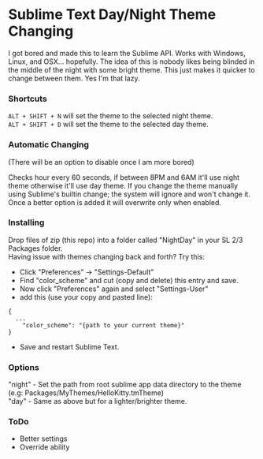 Sublime Text Day/Night Theme Changing
=======================

I got bored and made this to learn the Sublime API. Works with Windows, Linux, and OSX... hopefully. The idea of this is nobody likes being blinded in the middle of the night with some bright theme. This just makes it quicker to change between them. Yes I'm that lazy.

### Shortcuts ###
`ALT + SHIFT + N` will set the theme to the selected night theme.  
`ALT + SHIFT + D` will set the theme to the selected day theme.

### Automatic Changing ###
(There will be an option to disable once I am more bored)  

Checks hour every 60 seconds, if between 8PM and 6AM it'll use night theme otherwise it'll use day theme. If you change the theme manually using Sublime's builtin change; the system will ignore and won't change it. Once a better option is added it will overwrite only when enabled.

### Installing ###
Drop files of zip (this repo) into a folder called "NightDay" in your SL 2/3 Packages folder.  
Having issue with themes changing back and forth? Try this:  
- Click "Preferences" -> "Settings-Default"  
- Find "color_scheme" and cut (copy and delete) this entry and save.
- Now click "Preferences" again and select "Settings-User"
- add this (use your copy and pasted line):
```
{
  ...
	"color_scheme": "{path to your current theme}"
}
```
- Save and restart Sublime Text.

### Options ###
"night" - Set the path from root sublime app data directory to the theme (e.g: Packages/MyThemes/HelloKitty.tmTheme)  
"day" - Same as above but for a lighter/brighter theme.

### ToDo ###
- Better settings
- Override ability

